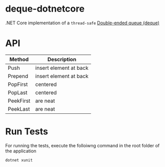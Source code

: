 # deque-dotnetcore
.NET Core implementation of a `thread-safe` [Double-ended queue (deque)](https://en.wikipedia.org/wiki/Double-ended_queue)

# API
| Method        | Description   |
| ------------- |---------------|
| Push          | insert element at back |
| Prepend          | insert element at back |
| PopFirst      | centered      |
| PopLast       | centered      |
| PeekFirst     | are neat      |
| PeekLast      | are neat      |

# Run Tests
For running the tests, execute the folloiwng command in the root folder of the application
```bash
dotnet xunit
```